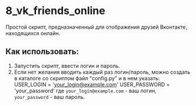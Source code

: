 # 8_vk_friends_online
Простой скрипт, предназначенный для отображения друзей Вконтакте, находящихся онлайн.

## Как использовать:
1. Запустить скрипт, ввести логин и пароль.
2. Если нет желания вводить каждый раз логин/пароль, можно создать в каталоге со скриптом файл "config.py" и в нем указать:
    USER_LOGIN = 'your_login@example.com'
    USER_PASSWORD = 'your_password'
где `your_login@example.com` - ваш логин, `your_password` - ваш пароль. 
